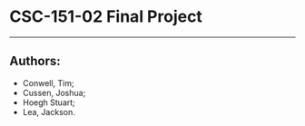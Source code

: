 # CSC-151-02 Final Project
------------------------------------------------
## Authors:
* Conwell, Tim;
* Cussen, Joshua;
* Hoegh Stuart;
* Lea, Jackson.
